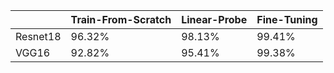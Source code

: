 | | Train-From-Scratch | Linear-Probe | Fine-Tuning |
| -- | -- | -- | -- |
| Resnet18 | 96.32% | 98.13% | 99.41% |
| VGG16 | 92.82% | 95.41% | 99.38% |